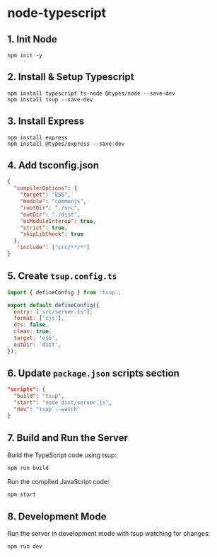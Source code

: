 # node-typescript

## 1. Init Node
```
npm init -y
```

## 2. Install & Setup Typescript
```
npm install typescript ts-node @types/node --save-dev
npm install tsup --save-dev
```
## 3. Install Express
```
npm install express
npm install @types/express --save-dev
```

## 4. Add tsconfig.json
```json
{
  "compilerOptions": {
    "target": "ES6",
    "module": "commonjs",
    "rootDir": "./src",
    "outDir": "./dist",
    "esModuleInterop": true,
    "strict": true,
    "skipLibCheck": true
  },
   "include": ["src/**/*"]
}
```

## 5. Create `tsup.config.ts`
```javascript
import { defineConfig } from 'tsup';

export default defineConfig({
  entry: ['src/server.ts'],
  format: ['cjs'],
  dts: false,
  clean: true,
  target: 'es6',
  outDir: 'dist',
});

```

## 6. Update `package.json` scripts section
```json
"scripts": {
  "build": "tsup",
  "start": "node dist/server.js",
  "dev": "tsup --watch"
}

```

## 7. Build and Run the Server
Build the TypeScript code using tsup:
```bash
npm run build
```
Run the compiled JavaScript code:

```bash
npm start
```

## 8. Development Mode
Run the server in development mode with tsup watching for changes:

```bash
npm run dev
```

